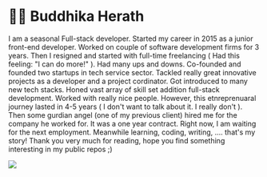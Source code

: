 # 👨‍💻 Buddhika Herath

I am a seasonal Full-stack developer. Started my career in 2015 as a junior front-end developer. Worked on couple of software development firms for 3 years. Then I resigned and started with full-time freelancing ( Had this feeling: "I can do more!" ). Had many ups and downs. Co-founded and founded two startups in tech service sector. Tackled really great innovative projects as a developer and a project cordinator. Got introduced to many new tech stacks. Honed vast array of skill set addition full-stack development. Worked with really nice people. However, this etnreprenuaral journey lasted in 4-5 years ( I don't want to talk about it. I really don't ). Then some gurdian angel (one of my previous client) hired me for the company he worked for. It was a one year contract. Right now, I am waiting for the next employment. Meanwhile learning, coding, writing, .... that's my story! Thank you very much for reading, hope you find something interesting in my public repos ;) 

![](https://github-readme-stats.vercel.app/api?username=buddhikaherath92-dev&theme=radical&hide_border=false&include_all_commits=true&count_private=true)<br/>
